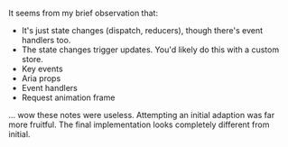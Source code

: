 It seems from my brief observation that:

- It's just state changes (dispatch, reducers), though there's event handlers too.
- The state changes trigger updates. You'd likely do this with a custom store.
- Key events
- Aria props
- Event handlers
- Request animation frame

... wow these notes were useless. Attempting an initial adaption was far more fruitful. The final implementation looks completely different from initial.
